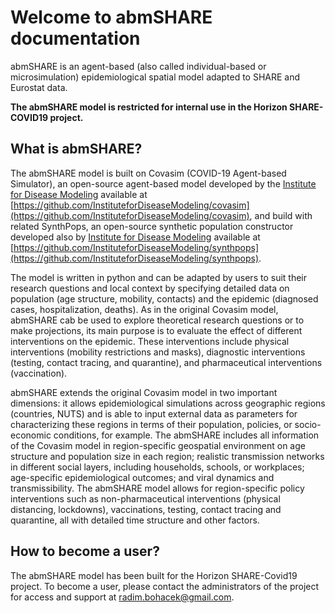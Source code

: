 # Welcome to abmSHARE documentation
abmSHARE is an agent-based (also called individual-based or microsimulation) epidemiological spatial model adapted to SHARE and Eurostat data.

**The abmSHARE model is restricted for internal use in the Horizon SHARE-COVID19 project.**


## What is abmSHARE? 

The abmSHARE model is built on Covasim (COVID-19 Agent-based Simulator), an open-source agent-based model developed by the [Institute for Disease Modeling](https://idmod.org/) available at [https://github.com/InstituteforDiseaseModeling/covasim](https://github.com/InstituteforDiseaseModeling/covasim), and build with related SynthPops, an open-source synthetic population constructor developed also by [Institute for Disease Modeling](https://idmod.org/) available at [https://github.com/InstituteforDiseaseModeling/synthpops](https://github.com/InstituteforDiseaseModeling/synthpops). 

The model is written in python and can be adapted by users to suit their research questions and local context by specifying detailed data on population (age structure, mobility, contacts) and the epidemic (diagnosed cases, hospitalization, deaths). As in the original Covasim model, abmSHARE cab be used to explore theoretical research questions or to make projections, its main purpose is to evaluate the effect of different interventions on the epidemic. These interventions include physical interventions (mobility restrictions and masks), diagnostic interventions (testing, contact tracing, and quarantine), and pharmaceutical interventions (vaccination). 

abmSHARE extends the original Covasim model in two important dimensions: it allows epidemiological simulations across geographic regions (countries, NUTS) and is able to input external data as parameters for characterizing these regions in terms of their population, policies, or socio-economic conditions, for example. The abmSHARE includes all information of the Covasim model in region-specific geospatial environment on age structure and population size in each region; realistic transmission networks in different social layers, including households, schools, or workplaces; age-specific epidemiological outcomes; and viral dynamics and transmissibility. The abmSHARE model allows for region-specific policy interventions such as non-pharmaceutical interventions (physical distancing, lockdowns), vaccinations, testing, contact tracing and quarantine, all with detailed time structure and other factors. 

## How to become a user? 

The abmSHARE model has been built for the Horizon SHARE-Covid19 project. To become a user, please contact the administrators of the project for access and support at radim.bohacek@gmail.com.
